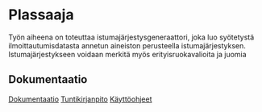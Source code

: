 # Plassaaja

Työn aiheena on toteuttaa istumajärjestysgeneraattori, joka luo syötetystä ilmoittautumisdatasta annetun aineiston perusteella istumajärjestyksen. Istumajärjestykseen voidaan merkitä myös erityisruokavalioita ja juomia 

## Dokumentaatio
[Dokumentaatio](https://github.com/toppielt/Plassaaja/blob/master/dokumentaatio/aiheenKuvausJaRakenne.md) 
[Tuntikirjanpito](https://github.com/toppielt/Plassaaja/blob/master/dokumentaatio/tuntikirjanpito.md)
[Käyttöohjeet](https://github.com/toppielt/Plassaaja/blob/master/dokumentaatio/k%C3%A4ytt%C3%B6ohjeet.md)

